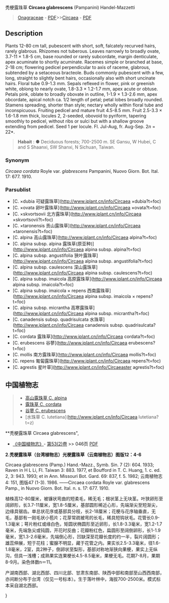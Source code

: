 秃梗露珠草 **Circaea glabrescens** (Pampanini) Handel-Mazzetti

> [Onagraceae](http://www.iplant.cn/info/Onagraceae?t=foc) - [PDF](http://www.iplant.cn/foc/pdf/Onagraceae.pdf)>>[Circaea](http://www.iplant.cn/info/Circaea?t=foc) - [PDF](http://www.iplant.cn/foc/pdf/Circaea.pdf)

## Description

Plants 12-80 cm tall, pubescent with short, soft, falcately recurved hairs, rarely glabrous. Rhizomes not tuberous. Leaves narrowly to broadly ovate, 3.7-11 × 1.8-5 cm, base rounded or rarely subcordate, margin denticulate, apex acuminate to shortly acuminate. Racemes simple or branched at base, 2-18 cm; flowering pedicel perpendicular to axis of raceme, glabrous, subtended by a setaceous bracteole. Buds commonly pubescent with a few, long, straight to slightly bent hairs, occasionally also with short uncinate hairs. Floral tube 0.9-1.3 mm. Sepals reflexed in flower, pink or greenish white, oblong to nearly ovate, 1.8-3.3 × 1.2-1.7 mm, apex acute or obtuse. Petals pink, oblate to broadly obovate in outline, 1-1.9 × 1.3-2.6 mm, apex obcordate, apical notch ca. 1/2 length of petal; petal lobes broadly rounded. Stamens spreading, shorter than style; nectary wholly within floral tube and inconspicuous. Fruiting pedicel and mature fruit 4.5-8.5 mm. Fruit 2.5-3.3 × 1.6-1.8 mm thick, locules 2, 2-seeded, obovoid to pyriform, tapering smoothly to pedicel, without ribs or sulci but with a shallow groove extending from pedicel. Seed 1 per locule. Fl. Jul-Aug, fr. Aug-Sep. 2*n* = 22*.


> **Habait** : 
>● Deciduous forests; 700-2500 m. SE Gansu, W Hubei, C and S Shaanxi, SW Shanxi, N Sichuan, Taiwan.

### Synonym
*Circaea cordata* Royle var. *glabrescens* Pampanini, Nuovo Giorn. Bot. Ital. 17: 677. 1910.

### Parsublist

* [C.  ×dubia  可疑露珠草](http://www.iplant.cn/info/Circaea ×dubia?t=foc)
* [C.  ×ovata  卵叶露珠草](http://www.iplant.cn/info/Circaea ×ovata?t=foc)
* [C.  ×skvortsovii  北方露珠草](http://www.iplant.cn/info/Circaea ×skvortsovii?t=foc)
* [C.  ×taronensis  贡山露珠草](http://www.iplant.cn/info/Circaea ×taronensis?t=foc)
* [C.  alpina  高山露珠草](http://www.iplant.cn/info/Circaea alpina?t=foc)
* [C.  alpina subsp. alpina  露珠草(原亚种)](http://www.iplant.cn/info/Circaea alpina subsp. alpina?t=foc)
* [C.  alpina subsp. angustifolia  狭叶露珠草](http://www.iplant.cn/info/Circaea alpina subsp. angustifolia?t=foc)
* [C.  alpina subsp. caulescens  深山露珠草](http://www.iplant.cn/info/Circaea alpina subsp. caulescens?t=foc)
* [C.  alpina subsp. imaicola  高原露珠草](http://www.iplant.cn/info/Circaea alpina subsp. imaicola?t=foc)
* [C.  alpina subsp. imaicola × repens  西南露珠草](http://www.iplant.cn/info/Circaea alpina subsp. imaicola × repens?t=foc)
* [C.  alpina subsp. micrantha  高寒露珠草](http://www.iplant.cn/info/Circaea alpina subsp. micrantha?t=foc)
* [C.  canadensis subsp. quadrisulcata  水珠草](http://www.iplant.cn/info/Circaea canadensis subsp. quadrisulcata?t=foc)
* [C.  cordata  露珠草](http://www.iplant.cn/info/Circaea cordata?t=foc)
* [C.  erubescens  谷蓼](http://www.iplant.cn/info/Circaea erubescens?t=foc)
* [C.  mollis  南方露珠草](http://www.iplant.cn/info/Circaea mollis?t=foc)
* [C.  repens  匍匐露珠草](http://www.iplant.cn/info/Circaea repens?t=foc)
* [C.  agrestis  星叶草](http://www.iplant.cn/info/Circaeaster agrestis?t=foc)


## 中国植物志

> * [高山露珠草  C.  alpina](Circaea-alpina-高山露珠草.md)
> * [露珠草  C.  cordata](Circaea-cordata-露珠草.md)
> * [谷蓼  C.  erubescens](Circaea-erubescens-谷蓼.md)
> * [水珠草  C.  lutetiana](http://www.iplant.cn/info/Circaea lutetiana?t=z)


**秃梗露珠草 Circaea glabrescens",

* [《中国植物志》](http://www.iplant.cn/frps)- [第53(2)卷](http://www.iplant.cn/frps/vol/53(2)) >> 046页 [PDF](http://www.iplant.cn/frps/pdf/53(2)/046.PDF)


**2.秃梗露珠草（台湾植物志）光梗露珠草（云南植物志）图版12：4-6**

Circaea glabrescens (Pamp.) Hand.-Mazz., Symb. Sin. 7 (2): 604. 1933; Raven in H L Li, Fl. Taiwan 3: 883. 1977, et Boufford in T. C. Huang, 1. c. ed. 2, 3: 943. 1993; et in Ann. Missouri Bot. Gard. 69: 837, f. 5. 1982; 云南植物志4: 151, 图版47 (1-3). 1986. ——Circaea cordata Royle var. glabrescens Pamp., in Nuovo Giorn. Bot. Ital. n. s. 17: 677. 1910.

植株高12-80厘米，被镰状弯曲的短柔毛，稀无毛；根状茎上无块茎。叶狭卵形至阔卵形，长3.7-11厘米，宽1.8-5厘米，基部圆形稀近心形，先端渐尖至短渐尖，边缘具锯齿。单总状花序或基部具分枝，长2-18厘米；花梗与花序轴垂直，无毛，基部有一刚毛状小苞片；花芽常疏被弯的长毛，稀具短钩状毛。花管长0.9-1.3毫米；萼片粉红或缘白色，矩圆状椭圆形至近卵形，长1.8-3.3毫米，宽1.2-1.7毫米，先端急尖或钝圆，开花时反曲；花瓣粉红色，扁圆形至阔倒卵形，长1-1.9毫米，宽1.3-2.6毫米，先端倒心形，凹缺深至花瓣长度的约一半，裂片阔圆形；雄蕊伸展，短于花柱；蜜腺不明显，藏于花管之内。果实长2.5-3.3毫米，径1.6-1.8毫米，2室，具2种子，倒卵状至梨形，基部对称地渐狭向果梗，果实上无纵沟，但具一浅槽；成熟果实连果梗长4.5-8.5毫米，果梗无毛。花期7-8月，果期8-9月。染色体数n＝11。

产湖南西部、湖北西部、四川北部、甘肃东南部、陕西中部和南部至山西西南部，亦间断分布于台湾（仅见一号标本）。生于落叶林中，海拔700-2500米。模式标本采自湖北西部。

}